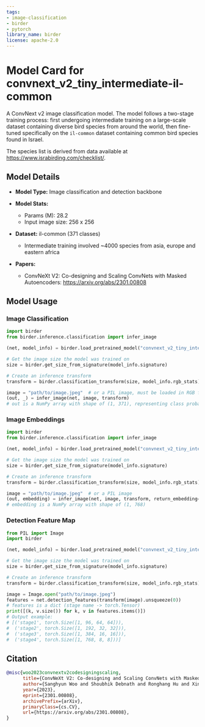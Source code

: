 ```yaml
---
tags:
- image-classification
- birder
- pytorch
library_name: birder
license: apache-2.0
---
```


# Model Card for convnext_v2_tiny_intermediate-il-common

A ConvNext v2 image classification model. The model follows a two-stage training process: first undergoing intermediate training on a large-scale dataset containing diverse bird species from around the world, then fine-tuned specifically on the `il-common` dataset containing common bird species found in Israel.

The species list is derived from data available at <https://www.israbirding.com/checklist/>.

## Model Details

- **Model Type:** Image classification and detection backbone
- **Model Stats:**
    - Params (M): 28.2
    - Input image size: 256 x 256
- **Dataset:** il-common (371 classes)
    - Intermediate training involved ~4000 species from asia, europe and eastern africa

- **Papers:**
    - ConvNeXt V2: Co-designing and Scaling ConvNets with Masked Autoencoders: <https://arxiv.org/abs/2301.00808>

## Model Usage

### Image Classification

```python
import birder
from birder.inference.classification import infer_image

(net, model_info) = birder.load_pretrained_model("convnext_v2_tiny_intermediate-il-common", inference=True)

# Get the image size the model was trained on
size = birder.get_size_from_signature(model_info.signature)

# Create an inference transform
transform = birder.classification_transform(size, model_info.rgb_stats)

image = "path/to/image.jpeg"  # or a PIL image, must be loaded in RGB format
(out, _) = infer_image(net, image, transform)
# out is a NumPy array with shape of (1, 371), representing class probabilities.
```

### Image Embeddings

```python
import birder
from birder.inference.classification import infer_image

(net, model_info) = birder.load_pretrained_model("convnext_v2_tiny_intermediate-il-common", inference=True)

# Get the image size the model was trained on
size = birder.get_size_from_signature(model_info.signature)

# Create an inference transform
transform = birder.classification_transform(size, model_info.rgb_stats)

image = "path/to/image.jpeg"  # or a PIL image
(out, embedding) = infer_image(net, image, transform, return_embedding=True)
# embedding is a NumPy array with shape of (1, 768)
```

### Detection Feature Map

```python
from PIL import Image
import birder

(net, model_info) = birder.load_pretrained_model("convnext_v2_tiny_intermediate-il-common", inference=True)

# Get the image size the model was trained on
size = birder.get_size_from_signature(model_info.signature)

# Create an inference transform
transform = birder.classification_transform(size, model_info.rgb_stats)

image = Image.open("path/to/image.jpeg")
features = net.detection_features(transform(image).unsqueeze(0))
# features is a dict (stage name -> torch.Tensor)
print([(k, v.size()) for k, v in features.items()])
# Output example:
# [('stage1', torch.Size([1, 96, 64, 64])),
#  ('stage2', torch.Size([1, 192, 32, 32])),
#  ('stage3', torch.Size([1, 384, 16, 16])),
#  ('stage4', torch.Size([1, 768, 8, 8]))]
```

## Citation

```bibtex
@misc{woo2023convnextv2codesigningscaling,
      title={ConvNeXt V2: Co-designing and Scaling ConvNets with Masked Autoencoders},
      author={Sanghyun Woo and Shoubhik Debnath and Ronghang Hu and Xinlei Chen and Zhuang Liu and In So Kweon and Saining Xie},
      year={2023},
      eprint={2301.00808},
      archivePrefix={arXiv},
      primaryClass={cs.CV},
      url={https://arxiv.org/abs/2301.00808},
}
```
